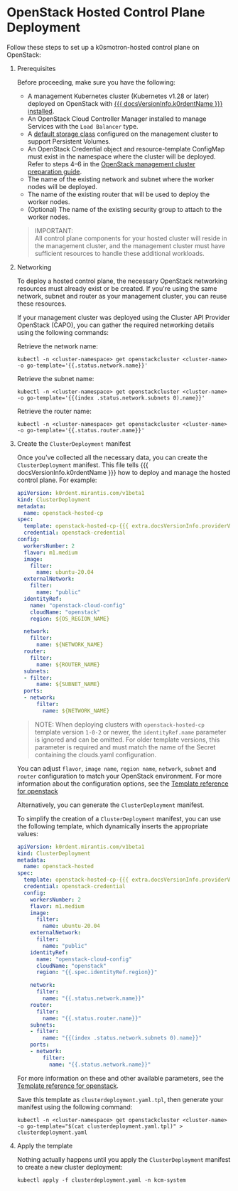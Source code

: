 # OpenStack Hosted Control Plane Deployment

Follow these steps to set up a k0smotron-hosted control plane on OpenStack:

1. Prerequisites

    Before proceeding, make sure you have the following:

    * A management Kubernetes cluster (Kubernetes v1.28 or later) deployed on OpenStack with [{{{ docsVersionInfo.k0rdentName }}} installed](../installation/install-k0rdent.md).
    * An OpenStack Cloud Controller Manager installed to manage Services with the `Load Balancer` type.
    * A [default storage class](https://kubernetes.io/docs/tasks/administer-cluster/change-default-storage-class/) configured on the management cluster to support Persistent Volumes.
    * An OpenStack Credential object and resource-template ConfigMap must exist in the namespace where the cluster
      will be deployed. Refer to steps 4–6 in the [OpenStack management cluster preparation guide](../installation/prepare-mgmt-cluster/openstack.md).
    * The name of the existing network and subnet where the worker nodes will be deployed.
    * The name of the existing router that will be used to deploy the worker nodes.
    * (Optional) The name of the existing security group to attach to the worker nodes.

    > IMPORTANT:  
    > All control plane components for your hosted cluster will reside in the management cluster, and the management cluster
    > must have sufficient resources to handle these additional workloads.

2. Networking

    To deploy a hosted control plane, the necessary OpenStack networking resources must already exist or be created. If you're
    using the same network, subnet and router as your management cluster, you can reuse these resources.

    If your management cluster was deployed using the Cluster API Provider OpenStack (CAPO), you can gather the required
    networking details using the following commands:

    Retrieve the network name:

    ```shell
    kubectl -n <cluster-namespace> get openstackcluster <cluster-name> -o go-template='{{.status.network.name}}'
    ```

    Retrieve the subnet name:

    ```shell
    kubectl -n <cluster-namespace> get openstackcluster <cluster-name> -o go-template='{{(index .status.network.subnets 0).name}}'
    ```

    Retrieve the router name:

    ```shell
    kubectl -n <cluster-namespace> get openstackcluster <cluster-name> -o go-template='{{.status.router.name}}'
    ```

3. Create the `ClusterDeployment` manifest

    Once you've collected all the necessary data, you can create the `ClusterDeployment` manifest. This file tells {{{ docsVersionInfo.k0rdentName }}} how to
    deploy and manage the hosted control plane. For example:

    ```yaml
    apiVersion: k0rdent.mirantis.com/v1beta1
    kind: ClusterDeployment
    metadata:
      name: openstack-hosted-cp
    spec:
      template: openstack-hosted-cp-{{{ extra.docsVersionInfo.providerVersions.dashVersions.openstackHostedCpCluster }}}
      credential: openstack-credential
    config:
      workersNumber: 2
      flavor: m1.medium
      image:
        filter:
          name: ubuntu-20.04
      externalNetwork:
        filter:
          name: "public"
      identityRef:
        name: "openstack-cloud-config"
        cloudName: "openstack"
        region: ${OS_REGION_NAME}
    
      network:
        filter:
          name: ${NETWORK_NAME}
      router:
        filter:
          name: ${ROUTER_NAME}
      subnets:
      - filter:
          name: ${SUBNET_NAME}
      ports:
      - network:
          filter:
            name: ${NETWORK_NAME}
    ```

    > NOTE:
    > When deploying clusters with `openstack-hosted-cp` template version `1-0-2` or newer, the
    > `identityRef.name` parameter is ignored and can be omitted.
    > For older template versions, this parameter is required and must match the name of the Secret containing the
    > clouds.yaml configuration.

    You can adjust `flavor`, `image name`, `region name`, `network`, `subnet` and `router` configuration to match your
    OpenStack environment.
    For more information about the configuration options, see the [Template reference for openstack](../../reference/template/template-openstack.md)

    Alternatively, you can generate the `ClusterDeployment` manifest.

    To simplify the creation of a `ClusterDeployment` manifest, you can use the following template, which dynamically
    inserts the appropriate values:

    ```yaml
    apiVersion: k0rdent.mirantis.com/v1beta1
    kind: ClusterDeployment
    metadata:
      name: openstack-hosted
    spec:
      template: openstack-hosted-cp-{{{ extra.docsVersionInfo.providerVersions.dashVersions.openstackHostedCpCluster }}}
      credential: openstack-credential
      config:
        workersNumber: 2
        flavor: m1.medium
        image:
          filter:
            name: ubuntu-20.04
        externalNetwork:
          filter:
            name: "public"
        identityRef:
          name: "openstack-cloud-config"
          cloudName: "openstack"
          region: "{{.spec.identityRef.region}}"
    
        network:
          filter:
            name: "{{.status.network.name}}"
        router:
          filter:
            name: "{{.status.router.name}}"
        subnets:
        - filter:
            name: "{{(index .status.network.subnets 0).name}}"
        ports:
        - network:
            filter:
              name: "{{.status.network.name}}"
    ```

    For more information on these and other available parameters, see the [Template reference for openstack](../../reference/template/template-openstack.md).

    Save this template as `clusterdeployment.yaml.tpl`, then generate your manifest using the following command:

    ```shell
    kubectl -n <cluster-namespace> get openstackcluster <cluster-name> -o go-template="$(cat clusterdeployment.yaml.tpl)" > clusterdeployment.yaml
    ```

4. Apply the template

    Nothing actually happens until you apply the `ClusterDeployment` manifest to create a new cluster deployment:

    ```shell
    kubectl apply -f clusterdeployment.yaml -n kcm-system
    ```
